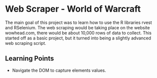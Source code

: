# Web Scraper - World of Warcraft

The main goal of this project was to learn how to use the R libraries rvest and RSelenium. The web scraping would be taking place on the website wowhead.com, there would be about 10,000 rows of data to collect. This started off as a basic project, but it turned into being a slightly advanced web scraping script.



## Learning Points
- Navigate the DOM to capture elements values.
